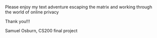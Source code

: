 Please enjoy my text adventure escaping the matrix and working through the world of online privacy

Thank you!!!

Samuel Osburn, CS200 final project
